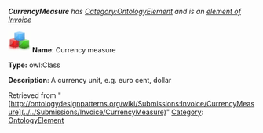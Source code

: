 ___CurrencyMeasure__ has [Category:OntologyElement](../../Category/OntologyElement "Category:OntologyElement") and is an [element of](../../Property/ElementOf "Property:ElementOf") [Invoice](../../Submissions/Invoice "Submissions:Invoice")_


  




[![Class](../../images/thumb/2/27/Class.gif/45px-Class.gif)](../../Image/Class.gif "Class")
__Name__: Currency measure 


__Type:__ owl:Class 


__Description__: A currency unit, e.g. euro cent, dollar 





Retrieved from "[http://ontologydesignpatterns.org/wiki/Submissions:Invoice/CurrencyMeasure](../../Submissions/Invoice/CurrencyMeasure)"
 [Category](http://ontologydesignpatterns.org/wiki/Special:Categories "Special:Categories"): [OntologyElement](../../Category/OntologyElement "Category:OntologyElement")